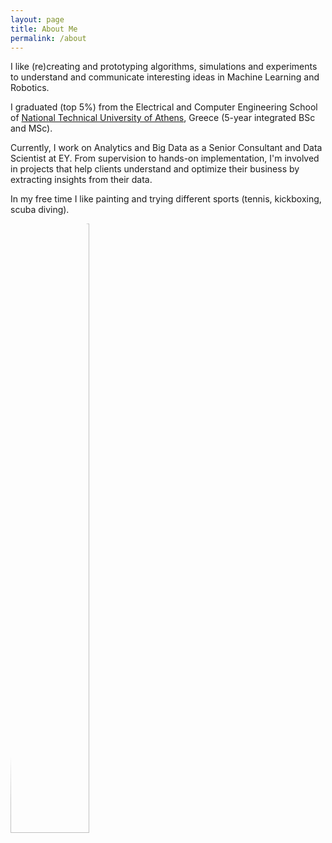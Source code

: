 ```yaml
---
layout: page
title: About Me
permalink: /about
---
```


<div class="row justify-content-between">
<div class="col-md-8 pr-5">

<p>I like (re)creating and prototyping algorithms, simulations and experiments to understand and communicate interesting ideas in Machine Learning and Robotics.</p>

<p>I graduated (top 5%) from the Electrical and Computer Engineering School of <a href="https://www.ece.ntua.gr/en" target="_blank">National Technical University of Athens</a>, Greece (5-year integrated BSc and MSc).</p>

<p>Currently, I work on Analytics and Big Data as a Senior Consultant and Data Scientist at EY. From supervision to hands-on implementation, I'm involved in projects that help clients understand and optimize their business by extracting insights from their data.</p>

<p>In my free time I like painting and trying different sports (tennis, kickboxing, scuba diving).</p>

</div>

<div class="col-md-4">

<div class="sticky-top sticky-top-80">
<p><img width="50%" src="https://avatars1.githubusercontent.com/u/6275663?s=460&u=71be2b2af7f3eef9becdb7aea6386c1fe4967476&v=4" style="border-radius: 50%;" /></p>

<p>
<a target="_blank" href="https://github.com/tsitsimis" style="margin-right: 10px;"><i class="fab fa-github"></i></a>
<a target="_blank" href="https://www.linkedin.com/in/tsitsimis/" style="margin-right: 10px;"><i class="fab fa-linkedin"></i>  </a>

<a target="_blank" href="https://scholar.google.com/citations?user=ngn3s3MAAAAJ&hl=en&oi=sra" style="margin-right: 10px;"><i class="fas fa-graduation-cap"></i>  </a>

<a href="mailto: th.tsitsimis@gmail.com" style="margin-right: 10px;"><i class="fas fa-envelope"></i>  </a>
</p>

</div>
</div>
</div>